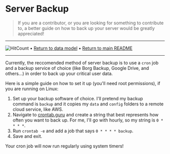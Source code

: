 # Server Backup

> If you are a contributor, or you are looking for something to contribute to, a better guide on how to back up your server would be greatly appreciated!

-----

![HitCount](http://hits.dwyl.com/gideontong/Amy.svg) • [Return to data model](README.md) • [Return to main README](../README.md)

-----

Currently, the reccomended method of server backup is to use a `cron` job and a backup service of choice (like Borg Backup, Google Drive, and others...) in order to back up your critical user data.

Here is a simple guide on how to set it up (you'll need root permissions), if you are running on Linux:

1. Set up your backup software of choice. I'll pretend my backup command is `backup` and it copies my `data` and `config` folders to a remote cloud service, like AWS.
2. Navigate to [crontab.guru](https://crontab.guru/) and create a string that best represents how often you want to back up. For me, I'll go with hourly, so my string is `0 * * * *`.
3. Run `crontab -e` and add a job that says `0 * * * * backup`.
4. Save and exit.

Your cron job will now run regularly using system timers!
